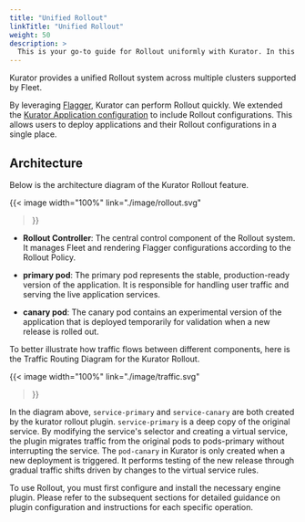 ```yaml
---
title: "Unified Rollout"
linkTitle: "Unified Rollout"
weight: 50
description: >
  This is your go-to guide for Rollout uniformly with Kurator. In this guide, we will introduce how to use Kurator to rollout uniformly with Fleet.
---
```


Kurator provides a unified Rollout system across multiple clusters supported by Fleet.

By leveraging [Flagger](https://docs.flagger.app/), Kurator can perform Rollout quickly. We extended the [Kurator Application configuration](https://kurator.dev/docs/fleet-manager/application/) to include Rollout configurations. This allows users to deploy applications and their Rollout configurations in a single place.

## Architecture

Below is the architecture diagram of the Kurator Rollout feature.

{{< image width="100%"
link="./image/rollout.svg"
>}}

- **Rollout Controller**: The central control component of the Rollout system. It manages Fleet and rendering Flagger configurations according to the Rollout Policy.

- **primary pod**: The primary pod represents the stable, production-ready version of the application. It is responsible for handling user traffic and serving the live application services.

- **canary pod**: The canary pod contains an experimental version of the application that is deployed temporarily for validation when a new release is rolled out.

To better illustrate how traffic flows between different components, here is the Traffic Routing Diagram for the Kurator Rollout.

{{< image width="100%"
link="./image/traffic.svg"
>}}

In the diagram above, `service-primary` and `service-canary` are both created by the kurator rollout plugin.
`service-primary` is a deep copy of the original service. By modifying the service's selector and creating a virtual service, the plugin migrates traffic from the original pods to pods-primary without interrupting the service.
The `pod-canary` in Kurator is only created when a new deployment is triggered. It performs testing of the new release through gradual traffic shifts driven by changes to the virtual service rules.

To use Rollout, you must first configure and install the necessary engine plugin.
Please refer to the subsequent sections for detailed guidance on plugin configuration and instructions for each specific operation.
